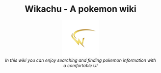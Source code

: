 <h1 align=center>Wikachu - A pokemon wiki</h1>

<p align=center>
   <img src="public/assets/w-logo.png" alt="Page Logo" width="120px" height="120px" />
   <br>
   <i>
       In this wiki you can enjoy searching and finding pokemon information with a comfortable UI
   </i>
</p>
